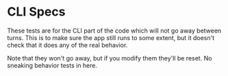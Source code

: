 # CLI Specs

These tests are for the CLI part of the code which will not go away between
turns. This is to make sure the app still runs to some extent, but it 
doesn't check that it does any of the real behavior.

Note that they won't go away, but if you modify them they'll be reset.
No sneaking behavior tests in here.